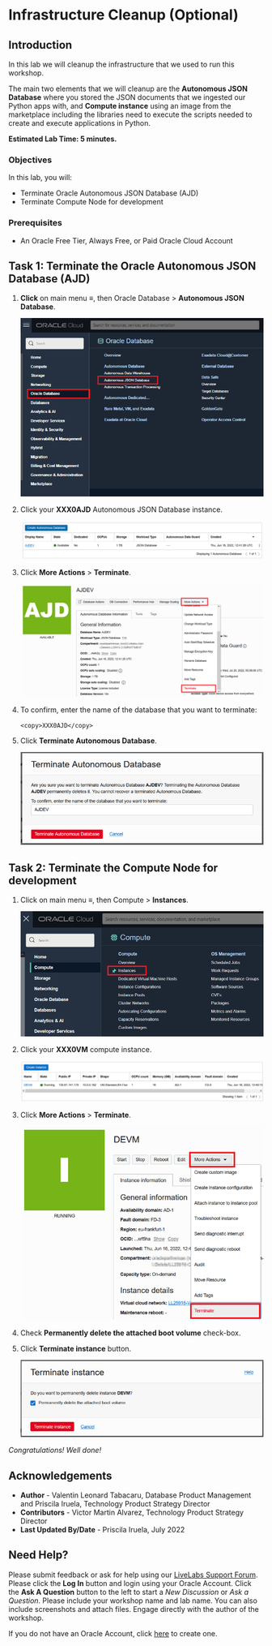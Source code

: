 # Infrastructure Cleanup (Optional)

## Introduction

In this lab we will cleanup the infrastructure that we used to run this workshop.

The main two elements that we will cleanup are the **Autonomous JSON Database** where you stored the JSON documents that we ingested our Python apps with, and **Compute instance** using an image from the marketplace including the libraries need to execute the scripts needed to create and execute applications in Python.

**Estimated Lab Time: 5 minutes.**

### Objectives

In this lab, you will:

* Terminate Oracle Autonomous JSON Database (AJD)
* Terminate Compute Node for development

### Prerequisites

* An Oracle Free Tier, Always Free, or Paid Oracle Cloud Account


## Task 1: Terminate the Oracle Autonomous JSON Database (AJD)

1. **Click** on main menu ≡, then Oracle Database > **Autonomous JSON Database**.

    ![Oracle Console AJD](./images/task1/oracle-console-ajson.png)

2. Click your **XXX0AJD** Autonomous JSON Database instance.

    ![Oracle Console AJD](./images/task1/ajd-list.png)

3. Click **More Actions** > **Terminate**.

    ![Oracle Console AJD](./images/task1/ajd-terminate.png)

4. To confirm, enter the name of the database that you want to terminate:

    ```
    <copy>XXX0AJD</copy>
    ```

5. Click **Terminate Autonomous Database**.

    ![Oracle Console AJD](./images/task1/terminate-ajd.png)

## Task 2: Terminate the Compute Node for development

1. Click on main menu ≡, then Compute > **Instances**.

    ![Oracle Console AJD](./images/task2/menu-compute-instances.png)

2. Click your **XXX0VM** compute instance.

    ![Oracle Console AJD](./images/task2/compute-list.png)

3. Click **More Actions** > **Terminate**.

    ![Oracle Console AJD](./images/task2/compute-terminate.png)

4. Check **Permanently delete the attached boot volume** check-box.

5. Click **Terminate instance** button.

    ![Oracle Console AJD](./images/task2/terminate-instance.png)


*Congratulations! Well done!*

## Acknowledgements
* **Author** - Valentin Leonard Tabacaru, Database Product Management and Priscila Iruela, Technology Product Strategy Director
* **Contributors** - Victor Martin Alvarez, Technology Product Strategy Director
* **Last Updated By/Date** - Priscila Iruela, July 2022

## Need Help?
Please submit feedback or ask for help using our [LiveLabs Support Forum](https://community.oracle.com/tech/developers/categories/livelabsdiscussions). Please click the **Log In** button and login using your Oracle Account. Click the **Ask A Question** button to the left to start a *New Discussion* or *Ask a Question*.  Please include your workshop name and lab name.  You can also include screenshots and attach files.  Engage directly with the author of the workshop.

If you do not have an Oracle Account, click [here](https://profile.oracle.com/myprofile/account/create-account.jspx) to create one.
